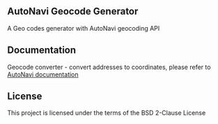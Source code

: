 <h2>AutoNavi Geocode Generator</h2>
<p>A Geo codes generator with AutoNavi geocoding API</p>

<h2>Documentation</h2>
<p>
  Geocode converter - convert addresses to coordinates, please refer to 
  <a target="_blank" href="https://lbs.amap.com/api/webservice/guide/api/georegeo">AutoNavi documentation</a>
</p>

<h2>License</h2>
<p>
  This project is licensed under the terms of the BSD 2-Clause License
</p>
